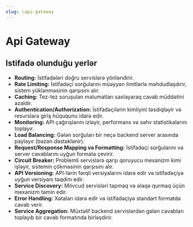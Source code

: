 ```yaml
---
slug: \api-gateway
---
```



Api Gateway
=========

## Istifadə olunduğu yerlər
- **Routing:** İstifadələri doğru servislərə yönləndirir.
- **Rate Limiting:** İstifadəçi sorğularını müəyyən limitlərlə məhdudlaşdırır, sistem yüklənməsinin qarşısını alır.
- **Caching:** Tez-tez soruşulan məlumatları saxlayaraq cavab müddətini azaldır.
- **Authentication/Authorization:** İstifadəçilərin kimliyini təsdiqləyir və resurslara giriş hüququnu idarə edir.
- **Monitoring:** API çağırışlarını izləyir, performans və səhv statistikalarını toplayır.
- **Load Balancing:** Gələn sorğuları bir neçə backend server arasında paylayır (bəzən dəstəklənir).
- **Request/Response Mapping və Formatting:** İstifadəçi sorğularını və server cavablarını uyğun formata çevirir.
- **Circuit Breaker:** Problemli servislərə qarşı qoruyucu mexanizm kimi işləyir, sistemin çökməsinin qarşısını alır.
- **API Versioning:** API-lərin fərqli versiyalarını idarə edir və istifadəçiyə uyğun versiyanı təqdim edir.
- **Service Discovery:** Mövcud servisləri tapmaq və əlaqə qurmaq üçün mexanizm təmin edir.
- **Error Handling:** Xətaları idarə edir və istifadəçiyə standart formatda cavab verir.
- **Service Aggregation:** Müxtəlif backend servislərdən gələn cavabları toplayıb bir cavab formatında birləşdirir.

